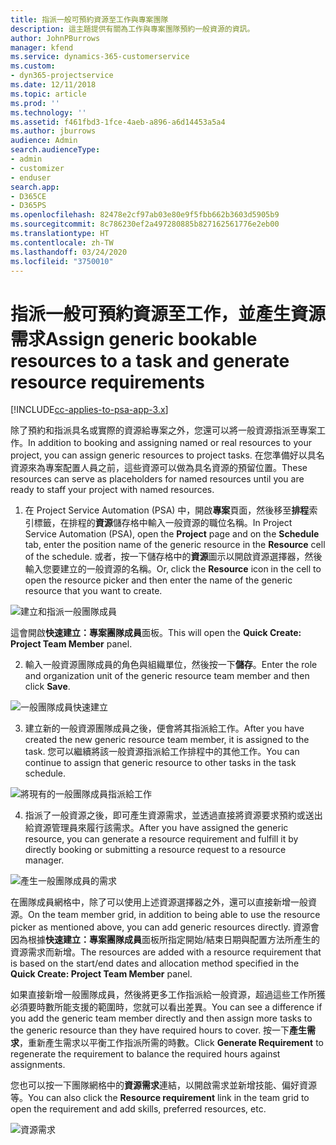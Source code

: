 ```yaml
---
title: 指派一般可預約資源至工作與專案團隊
description: 這主題提供有關為工作與專案團隊預約一般資源的資訊。
author: JohnPBurrows
manager: kfend
ms.service: dynamics-365-customerservice
ms.custom:
- dyn365-projectservice
ms.date: 12/11/2018
ms.topic: article
ms.prod: ''
ms.technology: ''
ms.assetid: f461fbd3-1fce-4aeb-a896-a6d14453a5a4
ms.author: jburrows
audience: Admin
search.audienceType:
- admin
- customizer
- enduser
search.app:
- D365CE
- D365PS
ms.openlocfilehash: 82478e2cf97ab03e80e9f5fbb662b3603d5905b9
ms.sourcegitcommit: 8c786230ef2a497280885b827162561776e2eb00
ms.translationtype: HT
ms.contentlocale: zh-TW
ms.lasthandoff: 03/24/2020
ms.locfileid: "3750010"
---
```

# <a name="assign-generic-bookable-resources-to-a-task-and-generate-resource-requirements"></a><span data-ttu-id="f8b83-103">指派一般可預約資源至工作，並產生資源需求</span><span class="sxs-lookup"><span data-stu-id="f8b83-103">Assign generic bookable resources to a task and generate resource requirements</span></span> 

[!INCLUDE[cc-applies-to-psa-app-3.x](../includes/cc-applies-to-psa-app-3x.md)]

<span data-ttu-id="f8b83-104">除了預約和指派具名或實際的資源給專案之外，您還可以將一般資源指派至專案工作。</span><span class="sxs-lookup"><span data-stu-id="f8b83-104">In addition to booking and assigning named or real resources to your project, you can assign generic resources to project tasks.</span></span> <span data-ttu-id="f8b83-105">在您準備好以具名資源來為專案配置人員之前，這些資源可以做為具名資源的預留位置。</span><span class="sxs-lookup"><span data-stu-id="f8b83-105">These resources can serve as placeholders for named resources until you are ready to staff your project with named resources.</span></span> 

1. <span data-ttu-id="f8b83-106">在 Project Service Automation (PSA) 中，開啟**專案**頁面，然後移至**排程**索引標籤，在排程的**資源**儲存格中輸入一般資源的職位名稱。</span><span class="sxs-lookup"><span data-stu-id="f8b83-106">In Project Service Automation (PSA), open the **Project** page and on the **Schedule** tab, enter the position name of the generic resource in the **Resource** cell of the schedule.</span></span> <span data-ttu-id="f8b83-107">或者，按一下儲存格中的**資源**圖示以開啟資源選擇器，然後輸入您要建立的一般資源的名稱。</span><span class="sxs-lookup"><span data-stu-id="f8b83-107">Or, click the **Resource** icon in the cell to open the resource picker and then enter the name of the generic resource that you want to create.</span></span>

![建立和指派一般團隊成員](media/RM-how-to-9.png)

<span data-ttu-id="f8b83-109">這會開啟**快速建立：專案團隊成員**面板。</span><span class="sxs-lookup"><span data-stu-id="f8b83-109">This will open the **Quick Create: Project Team Member** panel.</span></span> 

2. <span data-ttu-id="f8b83-110">輸入一般資源團隊成員的角色與組織單位，然後按一下**儲存**。</span><span class="sxs-lookup"><span data-stu-id="f8b83-110">Enter the role and organization unit of the generic resource team member and then click **Save**.</span></span>

![一般團隊成員快速建立](media/RM-how-to-10.png)

3. <span data-ttu-id="f8b83-112">建立新的一般資源團隊成員之後，便會將其指派給工作。</span><span class="sxs-lookup"><span data-stu-id="f8b83-112">After you have created the new generic resource team member, it is assigned to the task.</span></span> <span data-ttu-id="f8b83-113">您可以繼續將該一般資源指派給工作排程中的其他工作。</span><span class="sxs-lookup"><span data-stu-id="f8b83-113">You can continue to assign that generic resource to other tasks in the task schedule.</span></span>

![將現有的一般團隊成員指派給工作](media/RM-how-to-11.png)

4. <span data-ttu-id="f8b83-115">指派了一般資源之後，即可產生資源需求，並透過直接將資源要求預約或送出給資源管理員來履行該需求。</span><span class="sxs-lookup"><span data-stu-id="f8b83-115">After you have assigned the generic resource, you can generate a resource requirement and fulfill it by directly booking or submitting a resource request to a resource manager.</span></span>

![產生一般團隊成員的需求](media/RM-how-to-12.png)

<span data-ttu-id="f8b83-117">在團隊成員網格中，除了可以使用上述資源選擇器之外，還可以直接新增一般資源。</span><span class="sxs-lookup"><span data-stu-id="f8b83-117">On the team member grid, in addition to being able to use the resource picker as mentioned above, you can add generic resources directly.</span></span> <span data-ttu-id="f8b83-118">資源會因為根據**快速建立：專案團隊成員**面板所指定開始/結束日期與配置方法所產生的資源需求而新增。</span><span class="sxs-lookup"><span data-stu-id="f8b83-118">The resources are added with a resource requirement that is based on the start/end dates and allocation method specified in the **Quick Create: Project Team Member** panel.</span></span>

<span data-ttu-id="f8b83-119">如果直接新增一般團隊成員，然後將更多工作指派給一般資源，超過這些工作所獲必須要時數所能支援的範圍時，您就可以看出差異。</span><span class="sxs-lookup"><span data-stu-id="f8b83-119">You can see a difference if you add the generic team member directly and then assign more tasks to the generic resource than they have required hours to cover.</span></span> <span data-ttu-id="f8b83-120">按一下**產生需求**，重新產生需求以平衡工作指派所需的時數。</span><span class="sxs-lookup"><span data-stu-id="f8b83-120">Click **Generate Requirement** to regenerate the requirement to balance the required hours against assignments.</span></span>

<span data-ttu-id="f8b83-121">您也可以按一下團隊網格中的**資源需求**連結，以開啟需求並新增技能、偏好資源等。</span><span class="sxs-lookup"><span data-stu-id="f8b83-121">You can also click the **Resource requirement** link in the team grid to open the requirement and add skills, preferred resources, etc.</span></span>

![資源需求](media/RM-how-to-13.png)


